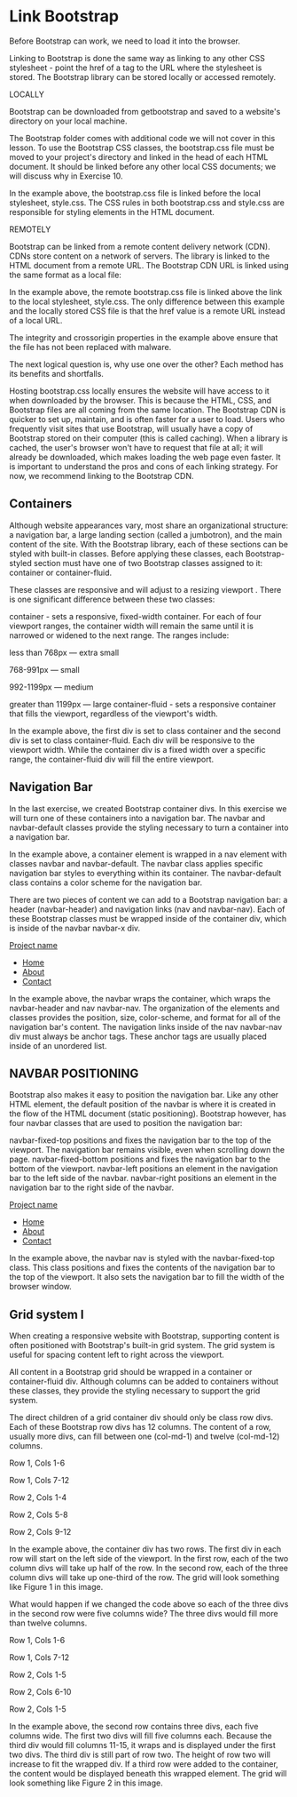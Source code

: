# Link Bootstrap
Before Bootstrap can work, we need to load it into the browser.

Linking to Bootstrap is done the same way as linking to any other CSS stylesheet - point the href of a <link> tag to the URL where the stylesheet is stored. The Bootstrap library can be stored locally or accessed remotely.

LOCALLY

Bootstrap can be downloaded from getbootstrap and saved to a website's directory on your local machine.

The Bootstrap folder comes with additional code we will not cover in this lesson. To use the Bootstrap CSS classes, the bootstrap.css file must be moved to your project's directory and linked in the head of each HTML document. It should be linked before any other local CSS documents; we will discuss why in Exercise 10.

<link href="resources/bootstrap.css" type="text/css" rel="stylesheet" />
<link href="css/style.css" type="text/css" rel="stylesheet" />
In the example above, the bootstrap.css file is linked before the local stylesheet, style.css. The CSS rules in both bootstrap.css and style.css are responsible for styling elements in the HTML document.

REMOTELY

Bootstrap can be linked from a remote content delivery network (CDN). CDNs store content on a network of servers. The library is linked to the HTML document from a remote URL. The Bootstrap CDN URL is linked using the same format as a local file:

<link href="https://maxcdn.bootstrapcdn.com/bootstrap/3.3.7/css/bootstrap.min.css" rel="stylesheet" integrity="sha384-BVYiiSIFeK1dGmJRAkycuHAHRg32OmUcww7on3RYdg4Va+PmSTsz/K68vbdEjh4u" crossorigin="anonymous">
<link rel="stylesheet" type="text/css" href="style.css"/>
In the example above, the remote bootstrap.css file is linked above the link to the local stylesheet, style.css. The only difference between this example and the locally stored CSS file is that the href value is a remote URL instead of a local URL.

The integrity and crossorigin properties in the example above ensure that the file has not been replaced with malware.

The next logical question is, why use one over the other? Each method has its benefits and shortfalls.

Hosting bootstrap.css locally ensures the website will have access to it when downloaded by the browser. This is because the HTML, CSS, and Bootstrap files are all coming from the same location.
The Bootstrap CDN is quicker to set up, maintain, and is often faster for a user to load. Users who frequently visit sites that use Bootstrap, will usually have a copy of Bootstrap stored on their computer (this is called caching). When a library is cached, the user's browser won't have to request that file at all; it will already be downloaded, which makes loading the web page even faster.
It is important to understand the pros and cons of each linking strategy. For now, we recommend linking to the Bootstrap CDN.

## Containers
Although website appearances vary, most share an organizational structure: a navigation bar, a large landing section (called a jumbotron), and the main content of the site. With the Bootstrap library, each of these sections can be styled with built-in classes. Before applying these classes, each Bootstrap-styled section must have one of two Bootstrap classes assigned to it: container or container-fluid.

These classes are responsive and will adjust to a resizing viewport . There is one significant difference between these two classes:

container - sets a responsive, fixed-width container. For each of four viewport ranges, the container width will remain the same until it is narrowed or widened to the next range. The ranges include:

less than 768px — extra small

768-991px — small

992-1199px — medium

greater than 1199px — large
container-fluid - sets a responsive container that fills the viewport, regardless of the viewport's width.
<div class="container"></div>
<div class="container-fluid"></div>
In the example above, the first div is set to class container and the second div is set to class container-fluid. Each div will be responsive to the viewport width. While the container div is a fixed width over a specific range, the container-fluid div will fill the entire viewport.

## Navigation Bar
In the last exercise, we created Bootstrap container divs. In this exercise we will turn one of these containers into a navigation bar. The navbar and navbar-default classes provide the styling necessary to turn a container into a navigation bar.

<nav class="navbar navbar-default">
  <div class="container">
  </div>
</nav>
In the example above, a container element is wrapped in a nav element with classes navbar and navbar-default. The navbar class applies specific navigation bar styles to everything within its container. The navbar-default class contains a color scheme for the navigation bar.

There are two pieces of content we can add to a Bootstrap navigation bar: a header (navbar-header) and navigation links (nav and navbar-nav). Each of these Bootstrap classes must be wrapped inside of the container div, which is inside of the navbar navbar-x div.

<nav class="navbar navbar-default">
  <div class="container">
    <div class="navbar-header">
      <a class="navbar-brand" href="#">Project name</a>
    </div>
    <ul class="nav navbar-nav">
      <li><a href="#home">Home</a></li>
      <li><a href="#about">About</a></li>
      <li><a href="#contact">Contact</a></li>
    </ul>
  </div>
</nav>
In the example above, the navbar wraps the container, which wraps the navbar-header and nav navbar-nav. The organization of the elements and classes provides the position, size, color-scheme, and format for all of the navigation bar's content. The navigation links inside of the nav navbar-nav div must always be anchor tags. These anchor tags are usually placed inside of an unordered list.

## NAVBAR POSITIONING
Bootstrap also makes it easy to position the navigation bar. Like any other HTML element, the default position of the navbar is where it is created in the flow of the HTML document (static positioning). Bootstrap however, has four navbar classes that are used to position the navigation bar:

navbar-fixed-top positions and fixes the navigation bar to the top of the viewport. The navigation bar remains visible, even when scrolling down the page.
navbar-fixed-bottom positions and fixes the navigation bar to the bottom of the viewport.
navbar-left positions an element in the navigation bar to the left side of the navbar.
navbar-right positions an element in the navigation bar to the right side of the navbar.
<nav class="navbar navbar-default navbar-fixed-top">
  <div class="container">
    <div class="navbar-header">
      <a class="navbar-brand" href="#">Project name</a>
    </div>
    <ul class="nav navbar-nav">
      <li class="active"><a href="#">Home</a></li>
        <li><a href="#about">About</a></li>
        <li><a href="#contact">Contact</a></li>
    </ul>
  </div>
</nav>
In the example above, the navbar nav is styled with the navbar-fixed-top class. This class positions and fixes the contents of the navigation bar to the top of the viewport. It also sets the navigation bar to fill the width of the browser window.

## Grid system I
When creating a responsive website with Bootstrap, supporting content is often positioned with Bootstrap's built-in grid system. The grid system is useful for spacing content left to right across the viewport.

All content in a Bootstrap grid should be wrapped in a container or container-fluid div. Although columns can be added to containers without these classes, they provide the styling necessary to support the grid system.

The direct children of a grid container div should only be class row divs. Each of these Bootstrap row divs has 12 columns. The content of a row, usually more divs, can fill between one (col-md-1) and twelve (col-md-12) columns.

<div class="container">
  <!-- Start of the first row -->
  <div class="row">
    <div class="col-md-6">
      <p> Row 1, Cols 1-6 </p>
    </div>
    <div class="col-md-6">
      <p> Row 1, Cols 7-12 </p>
    </div>
  </div>
  <!-- Start of the second row -->
  <div class="row">
    <div class="col-md-4">
      <p> Row 2, Cols 1-4 </p>
    </div>
    <div class="col-md-4">
      <p> Row 2, Cols 5-8 </p>
    </div>
    <div class="col-md-4">
      <p> Row 2, Cols 9-12 </p>
    </div>
  </div>
</div>
In the example above, the container div has two rows. The first div in each row will start on the left side of the viewport. In the first row, each of the two column divs will take up half of the row. In the second row, each of the three column divs will take up one-third of the row. The grid will look something like Figure 1 in this image.

What would happen if we changed the code above so each of the three divs in the second row were five columns wide? The three divs would fill more than twelve columns.

<div class="container">
  <!-- Start of the first row -->
  <div class="row">
    <div class="col-md-6">
      <p> Row 1, Cols 1-6 </p>
    </div>
    <div class="col-md-6">
      <p> Row 1, Cols 7-12 </p>
    </div>
  </div>
  <!-- Start of the second row -->
  <div class="row">
    <div class="col-md-5">
      <p> Row 2, Cols 1-5 </p>
    </div>
    <div class="col-md-5">
      <p> Row 2, Cols 6-10 </p>
    </div>
    <div class="col-md-5">
      <p> Row 2, Cols 1-5 </p>
    </div>
  </div>
</div>
In the example above, the second row contains three divs, each five columns wide. The first two divs will fill five columns each. Because the third div would fill columns 11-15, it wraps and is displayed under the first two divs. The third div is still part of row two. The height of row two will increase to fit the wrapped div. If a third row were added to the container, the content would be displayed beneath this wrapped element. The grid will look something like Figure 2 in this image.

## 
